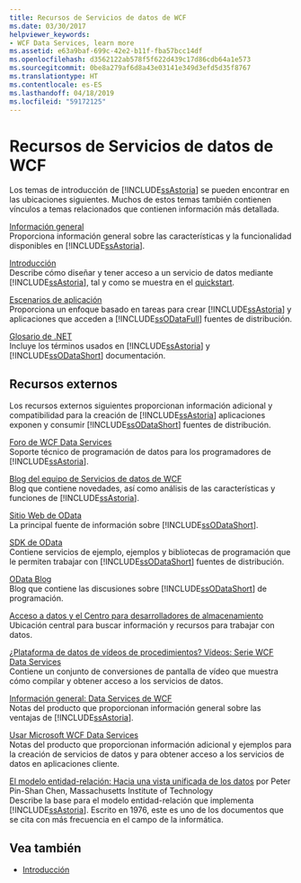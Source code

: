 ```yaml
---
title: Recursos de Servicios de datos de WCF
ms.date: 03/30/2017
helpviewer_keywords:
- WCF Data Services, learn more
ms.assetid: e63a9baf-699c-42e2-b11f-fba57bcc14df
ms.openlocfilehash: d3562122ab578f5f622d439c17d86cdb64a1e573
ms.sourcegitcommit: 0be8a279af6d8a43e03141e349d3efd5d35f8767
ms.translationtype: HT
ms.contentlocale: es-ES
ms.lasthandoff: 04/18/2019
ms.locfileid: "59172125"
---
```

# <a name="wcf-data-services-resources"></a>Recursos de Servicios de datos de WCF
Los temas de introducción de [!INCLUDE[ssAstoria](../../../../includes/ssastoria-md.md)] se pueden encontrar en las ubicaciones siguientes. Muchos de estos temas también contienen vínculos a temas relacionados que contienen información más detallada.  
  
 [Información general](../../../../docs/framework/data/wcf/wcf-data-services-overview.md)  
 Proporciona información general sobre las características y la funcionalidad disponibles en [!INCLUDE[ssAstoria](../../../../includes/ssastoria-md.md)].  
  
 [Introducción](../../../../docs/framework/data/adonet/ef/getting-started.md)  
 Describe cómo diseñar y tener acceso a un servicio de datos mediante [!INCLUDE[ssAstoria](../../../../includes/ssastoria-md.md)], tal y como se muestra en el [quickstart](../../../../docs/framework/data/wcf/quickstart-wcf-data-services.md).  
  
 [Escenarios de aplicación](../../../../docs/framework/data/wcf/application-scenarios-wcf-data-services.md)  
 Proporciona un enfoque basado en tareas para crear [!INCLUDE[ssAstoria](../../../../includes/ssastoria-md.md)] y aplicaciones que acceden a [!INCLUDE[ssODataFull](../../../../includes/ssodatafull-md.md)] fuentes de distribución.  
  
 [Glosario de .NET](../../../standard/glossary.md)  
 Incluye los términos usados en [!INCLUDE[ssAstoria](../../../../includes/ssastoria-md.md)] y [!INCLUDE[ssODataShort](../../../../includes/ssodatashort-md.md)] documentación.  
  
## <a name="external-resources"></a>Recursos externos  
 Los recursos externos siguientes proporcionan información adicional y compatibilidad para la creación de [!INCLUDE[ssAstoria](../../../../includes/ssastoria-md.md)] aplicaciones exponen y consumir [!INCLUDE[ssODataShort](../../../../includes/ssodatashort-md.md)] fuentes de distribución.  
  
 [Foro de WCF Data Services](https://go.microsoft.com/fwlink/?LinkId=150512)  
 Soporte técnico de programación de datos para los programadores de [!INCLUDE[ssAstoria](../../../../includes/ssastoria-md.md)].  
  
 [Blog del equipo de Servicios de datos de WCF](https://go.microsoft.com/fwlink/?LinkId=150511)  
 Blog que contiene novedades, así como análisis de las características y funciones de [!INCLUDE[ssAstoria](../../../../includes/ssastoria-md.md)].  
  
 [Sitio Web de OData](https://go.microsoft.com/fwlink/?LinkID=184554)  
 La principal fuente de información sobre [!INCLUDE[ssODataShort](../../../../includes/ssodatashort-md.md)].  
  
 [SDK de OData](https://go.microsoft.com/fwlink/?LinkID=185248)  
 Contiene servicios de ejemplo, ejemplos y bibliotecas de programación que le permiten trabajar con [!INCLUDE[ssODataShort](../../../../includes/ssodatashort-md.md)] fuentes de distribución.  
  
 [OData Blog](https://go.microsoft.com/fwlink/?LinkId=185868)  
 Blog que contiene las discusiones sobre [!INCLUDE[ssODataShort](../../../../includes/ssodatashort-md.md)] de programación.  
  
 [Acceso a datos y el Centro para desarrolladores de almacenamiento](https://go.microsoft.com/fwlink/?LinkId=91903)  
 Ubicación central para buscar información y recursos para trabajar con datos.  
  
 [¿Plataforma de datos de vídeos de procedimientos? Vídeos: Serie WCF Data Services](https://go.microsoft.com/fwlink/?LinkId=124600)  
 Contiene un conjunto de conversiones de pantalla de vídeo que muestra cómo compilar y obtener acceso a los servicios de datos.  
  
 [Información general: Data Services de WCF](https://go.microsoft.com/fwlink/?LinkID=131074)  
 Notas del producto que proporcionan información general sobre las ventajas de [!INCLUDE[ssAstoria](../../../../includes/ssastoria-md.md)].  
  
 [Usar Microsoft WCF Data Services](https://go.microsoft.com/fwlink/?LinkID=131075)  
 Notas del producto que proporcionan información adicional y ejemplos para la creación de servicios de datos y para obtener acceso a los servicios de datos en aplicaciones cliente.  
  
 [El modelo entidad-relación: Hacia una vista unificada de los datos](https://go.microsoft.com/fwlink/?LinkId=91909) por Peter Pin-Shan Chen, Massachusetts Institute of Technology  
 Describe la base para el modelo entidad-relación que implementa [!INCLUDE[ssAstoria](../../../../includes/ssastoria-md.md)]. Escrito en 1976, este es uno de los documentos que se cita con más frecuencia en el campo de la informática.  
  
## <a name="see-also"></a>Vea también

- [Introducción](../../../../docs/framework/data/wcf/getting-started-with-wcf-data-services.md)
